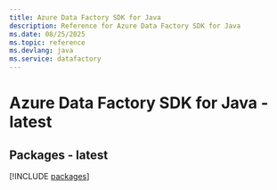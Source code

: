```yaml
---
title: Azure Data Factory SDK for Java
description: Reference for Azure Data Factory SDK for Java
ms.date: 08/25/2025
ms.topic: reference
ms.devlang: java
ms.service: datafactory
---
```

# Azure Data Factory SDK for Java - latest
## Packages - latest
[!INCLUDE [packages](data-factory-index.md)]